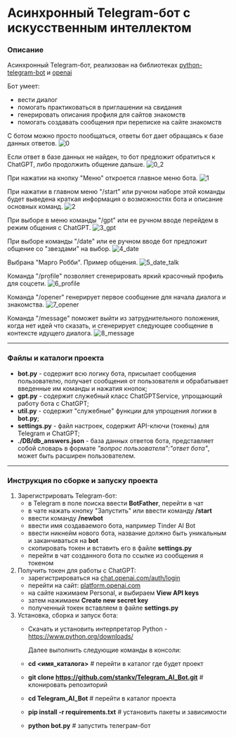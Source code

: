 # Асинхронный Telegram-бот с искусственным интеллектом
### Описание
Асинхронный Telegram-бот, реализован на библиотеках [python-telegram-bot](https://docs.python-telegram-bot.org/en/v21.5/)
и [openai](https://pypi.org/project/openai/1.45.1/)

Бот умеет:
* вести диалог
* помогать практиковаться в приглашении на свидания
* генерировать описания профиля для сайтов знакомств
* помогать создавать сообщения при переписке на сайте знакомств

С ботом можно просто пообщаться, ответы бот дает обращаясь к базе данных ответов.
![0](https://github.com/user-attachments/assets/fa1f2b44-8fe9-4c81-b27e-73383910defb)



Если ответ в базе данных не найден, то бот предложит обратиться к ChatGPT, либо продолжить общение дальше.
![0_2](https://github.com/user-attachments/assets/b186f04a-87ba-4f06-b503-d8a8f82fb0c9)


При нажатии на кнопку "Меню" откроется главное меню бота.
![1](https://github.com/user-attachments/assets/9f8c91d4-ca0d-45b5-9563-b13cf1adaf3c)


При нажатии в главном меню "/start" или ручном наборе этой команды будет выведена краткая информация о возможностях бота и описание основных команд.
![2](https://github.com/user-attachments/assets/6aa5324c-0c34-476d-b70e-9fb17704d8e7)



При выборе в меню команды "/gpt" или ее ручном вводе перейдем в режим общения с ChatGPT.
![3_gpt](https://github.com/user-attachments/assets/dedf8100-a3ca-4cc5-938a-980196ba9a9c)



При выборе команды "/date" или ее ручном вводе бот предложит общение со "звездами" на выбор.
![4_date](https://github.com/user-attachments/assets/07cd4111-4bba-45f3-8195-ff2664677478)



Выбрана "Марго Робби". Пример общения.
![5_date_talk](https://github.com/user-attachments/assets/ad38aa21-7058-43b0-91a8-68dfad514b85)



Команда "/profile" позволяет сгенерировать яркий красочный профиль для соцсети.
![6_profile](https://github.com/user-attachments/assets/05fab9b6-459f-4e12-900e-5069bb1988ac)



Команда "/opener" генерирует первое сообщение для начала диалога и знакомства.
![7_opener](https://github.com/user-attachments/assets/78883ba8-c47b-49b8-afbc-89b7b68f7301)



Команда "/message" поможет выйти из затруднительного положения, когда нет идей что сказать, и сгенерирует следующее сообщение в контексте идущего диалога.
![8_message](https://github.com/user-attachments/assets/0d1063f2-0cb6-452e-8abd-e866b00c6133)

---
### Файлы и каталоги проекта

* **bot.py** -  содержит всю логику бота, присылает сообщения пользователю, получает сообщения от пользователя и обрабатывает введенные им команды и нажатия кнопок;
* **gpt.py** - содержит служебный класс ChatGPTService, упрощающий работу бота с ChatGPT;
* **util.py** - содержит "служебные" функции для упрощения логики в **bot.py**;
* **settings.py** - файл настроек, содержит API-ключи (токены) для Telegram и ChatGPT;
* **./DB/db_answers.json** - база данных ответов бота, представляет собой словарь в формате _"вопрос пользователя":"ответ бота"_, может быть расширен пользователем.


---
### Инструкция по сборке и запуску проекта
1. Зарегистрировать Telegram-бот:
    * в Telegram в поле поиска ввести **BotFather**, перейти в чат
    * в чате нажать кнопку "Запустить" или ввести команду **/start**
    * ввести команду **/newbot**
    * ввести имя создаваемого бота, например Tinder AI Bot
    * ввести никнейм нового бота, название должно быть уникальным и заканчиваться на **bot**
    * скопировать токен и вставить его в файле **settings.py**
    * перейти в чат созданного бота по ссылке из сообщения я токеном
2. Получить токен для работы с ChatGPT:
    * зарегистрироваться на [chat.openai.com/auth/login](chat.openai.com/auth/login)
    * перейти на сайт: [platform.openai.com](platform.openai.com)
    * на сайте нажимаем Personal, и выбираем **View API keys**
    * затем нажимаем **Create new secret key**
    * полученный токен вставляем в файле **settings.py**
3. Установка, сборка и запуск бота:
    * Скачать и установить интерпретатор Python - https://www.python.org/downloads/

      Далее выполнить следующие команды в консоли:

    * **cd <имя_каталога>** # перейти в каталог где будет проект
    * **git clone https://github.com/stankv/Telegram_AI_Bot.git** # клонировать репозиторий
    * **cd Telegram_AI_Bot** # перейти в каталог проекта
    * **pip install -r requirements.txt** # установить пакеты и зависимости
    * **python bot.py** # запустить телеграм-бот

